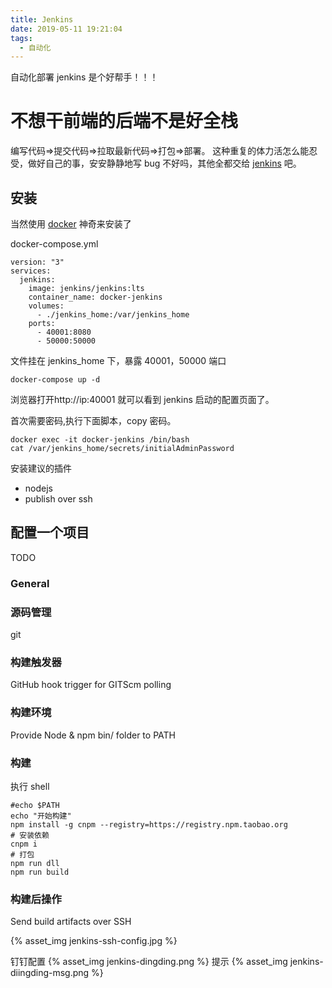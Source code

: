 ```yaml
---
title: Jenkins
date: 2019-05-11 19:21:04
tags:
  - 自动化
---
```


自动化部署 jenkins 是个好帮手！！！

<!--more-->

# 不想干前端的后端不是好全栈

编写代码=>提交代码=>拉取最新代码=>打包=>部署。
这种重复的体力活怎么能忍受，做好自己的事，安安静静地写 bug 不好吗，其他全都交给 [jenkins](https://jenkins.io/) 吧。

## 安装

当然使用 [docker](https://www.docker.com) 神奇来安装了

docker-compose.yml

```
version: "3"
services:
  jenkins:
    image: jenkins/jenkins:lts
    container_name: docker-jenkins
    volumes:
      - ./jenkins_home:/var/jenkins_home
    ports:
      - 40001:8080
      - 50000:50000
```

文件挂在 jenkins_home 下，暴露 40001，50000 端口

```
docker-compose up -d
```

浏览器打开http://ip:40001 就可以看到 jenkins 启动的配置页面了。

首次需要密码,执行下面脚本，copy 密码。

```
docker exec -it docker-jenkins /bin/bash
cat /var/jenkins_home/secrets/initialAdminPassword
```

安装建议的插件

- nodejs
- publish over ssh

## 配置一个项目

TODO

### General

### 源码管理

git

### 构建触发器

GitHub hook trigger for GITScm polling

### 构建环境

Provide Node & npm bin/ folder to PATH

### 构建

执行 shell

```
#echo $PATH
echo "开始构建"
npm install -g cnpm --registry=https://registry.npm.taobao.org
# 安装依赖
cnpm i
# 打包
npm run dll
npm run build
```

### 构建后操作

Send build artifacts over SSH

<!-- ![config](jenkins/jenkins-ssh-config.jpg) -->

{% asset_img jenkins-ssh-config.jpg %}

钉钉配置
{% asset_img jenkins-dingding.png %}
提示
{% asset_img jenkins-diingding-msg.png %}
